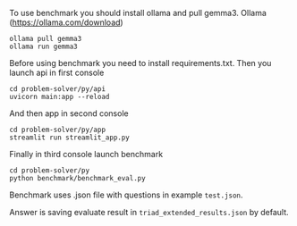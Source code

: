 To use benchmark you should install ollama and pull gemma3.
Ollama (https://ollama.com/download)
```
ollama pull gemma3
ollama run gemma3
```

Before using benchmark you need to install requirements.txt.
Then you launch api in first console
```
cd problem-solver/py/api
uvicorn main:app --reload
```
And then app in second console
```
cd problem-solver/py/app
streamlit run streamlit_app.py
```
Finally in third console launch benchmark
```
cd problem-solver/py
python benchmark/benchmark_eval.py
```

Benchmark uses .json file with questions in example `test.json`.

Answer is saving evaluate result in `triad_extended_results.json` by default.
